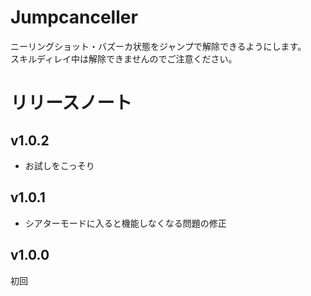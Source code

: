 # Jumpcanceller
ニーリングショット・バズーカ状態をジャンプで解除できるようにします。  
スキルディレイ中は解除できませんのでご注意ください。

# リリースノート
## v1.0.2
* お試しをこっそり

## v1.0.1
* シアターモードに入ると機能しなくなる問題の修正

## v1.0.0
初回
